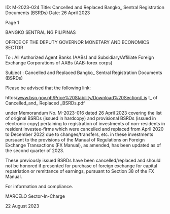ID: M-2023-024
Title: Cancelled and Replaced Bangko_ Sentral Registration Documents (BSRDs)
Date: 26 April 2023

Page 1

BANGKO SENTRAL NG PILIPINAS

OFFICE OF THE DEPUTY GOVERNOR MONETARY AND ECONOMICS SECTOR

To : All Authorized Agent Banks (AABs) and Subsidiary/Affiliate Foreign Exchange Corporations of AABs (AAB-forex corps)

Subject : Cancelled and Replaced Bangko_ Sentral Registration Documents (BSRDs)

Please be advised that the following link:

httos/www.bsp.gov.ph/Price%20Stability/Download%20Section/Lis t_ of Cancelled_and_ Replaced _BSRDs.pdf

under Memorandum No. M-2023-016 dated 26 April 2023 covering the list of original BSRDs (issued in hardcopy) and provisional BSRDs (issued in electronic copy) pertaining to registration of investments of non-residents in resident investee-firms which were cancelled and replaced from April 2020 to December 2022 due to changes/transfers, etc. in these investments pursuant to the provisions of the Manual of Regulations on Foreign Exchange Transactions (FX Manual), as amended, has been updated as of the second quarter of 2023.

These previously issued BSRDs have been cancelled/replaced and should not be honored if presented for purchase of foreign exchange for capital repatriation or remittance of earnings, pursuant to Section 38 of the FX Manual.

For information and compliance.

MARCELO Sector-In-Charge

22 August 2023